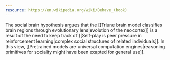 ```yaml
---
resource: https://en.wikipedia.org/wiki/Behave_(book)
---
```


The social brain hypothesis argues that the [[Triune brain model classifies brain regions through evolutionary lens|evolution of the neocortex]] is a result of the need to keep track of [[Self-play is peer pressure in reinforcement learning|complex social structures of related individuals]]. In this view, [[Pretrained models are universal computation engines|reasoning primitives for sociality might have been exapted for general use]].